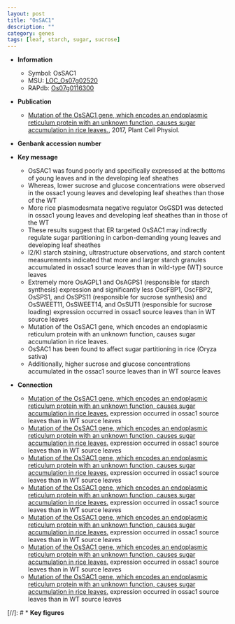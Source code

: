 ```yaml
---
layout: post
title: "OsSAC1"
description: ""
category: genes
tags: [leaf, starch, sugar, sucrose]
---
```


* **Information**  
    + Symbol: OsSAC1  
    + MSU: [LOC_Os07g02520](http://rice.plantbiology.msu.edu/cgi-bin/ORF_infopage.cgi?orf=LOC_Os07g02520)  
    + RAPdb: [Os07g0116300](http://rapdb.dna.affrc.go.jp/viewer/gbrowse_details/irgsp1?name=Os07g0116300)  

* **Publication**  
    + [Mutation of the OsSAC1 gene, which encodes an endoplasmic reticulum protein with an unknown function, causes sugar accumulation in rice leaves.](http://www.ncbi.nlm.nih.gov/pubmed?term=Mutation+of+the+OsSAC1+gene,+which+encodes+an+endoplasmic+reticulum+protein+with+an+unknown+function,+causes+sugar+accumulation+in+rice+leaves.%5BTitle%5D), 2017, Plant Cell Physiol.

* **Genbank accession number**  

* **Key message**  
    + OsSAC1 was found poorly and specifically expressed at the bottoms of young leaves and in the developing leaf sheathes
    + Whereas, lower sucrose and glucose concentrations were observed in the ossac1 young leaves and developing leaf sheathes than those of the WT
    + More rice plasmodesmata negative regulator OsGSD1 was detected in ossac1 young leaves and developing leaf sheathes than in those of the WT
    + These results suggest that ER targeted OsSAC1 may indirectly regulate sugar partitioning in carbon-demanding young leaves and developing leaf sheathes
    + I2/KI starch staining, ultrastructure observations, and starch content measurements indicated that more and larger starch granules accumulated in ossac1 source leaves than in wild-type (WT) source leaves
    + Extremely more OsAGPL1 and OsAGPS1 (responsible for starch synthesis) expression and significantly less OscFBP1, OscFBP2, OsSPS1, and OsSPS11 (responsible for sucrose synthesis) and OsSWEET11, OsSWEET14, and OsSUT1 (responsible for sucrose loading) expression occurred in ossac1 source leaves than in WT source leaves
    + Mutation of the OsSAC1 gene, which encodes an endoplasmic reticulum protein with an unknown function, causes sugar accumulation in rice leaves.
    + OsSAC1 has been found to affect sugar partitioning in rice (Oryza sativa)
    + Additionally, higher sucrose and glucose concentrations accumulated in the ossac1 source leaves than in WT source leaves

* **Connection**  
    + [Mutation of the OsSAC1 gene, which encodes an endoplasmic reticulum protein with an unknown function, causes sugar accumulation in rice leaves.](responsible+for+sucrose+loading) expression occurred in ossac1 source leaves than in WT source leaves
    + [Mutation of the OsSAC1 gene, which encodes an endoplasmic reticulum protein with an unknown function, causes sugar accumulation in rice leaves.](responsible+for+sucrose+loading) expression occurred in ossac1 source leaves than in WT source leaves
    + [Mutation of the OsSAC1 gene, which encodes an endoplasmic reticulum protein with an unknown function, causes sugar accumulation in rice leaves.](responsible+for+sucrose+loading) expression occurred in ossac1 source leaves than in WT source leaves
    + [Mutation of the OsSAC1 gene, which encodes an endoplasmic reticulum protein with an unknown function, causes sugar accumulation in rice leaves.](responsible+for+sucrose+loading) expression occurred in ossac1 source leaves than in WT source leaves
    + [Mutation of the OsSAC1 gene, which encodes an endoplasmic reticulum protein with an unknown function, causes sugar accumulation in rice leaves.](responsible+for+sucrose+loading) expression occurred in ossac1 source leaves than in WT source leaves
    + [Mutation of the OsSAC1 gene, which encodes an endoplasmic reticulum protein with an unknown function, causes sugar accumulation in rice leaves.](responsible+for+sucrose+loading) expression occurred in ossac1 source leaves than in WT source leaves
    + [Mutation of the OsSAC1 gene, which encodes an endoplasmic reticulum protein with an unknown function, causes sugar accumulation in rice leaves.](responsible+for+sucrose+loading) expression occurred in ossac1 source leaves than in WT source leaves

[//]: # * **Key figures**  


